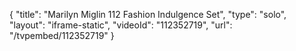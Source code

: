 {
    "title": "Marilyn Miglin 112 Fashion Indulgence Set",
    "type": "solo",
    "layout": "iframe-static",
    "videoId": "112352719",
    "url": "\/tvpembed\/112352719"
}